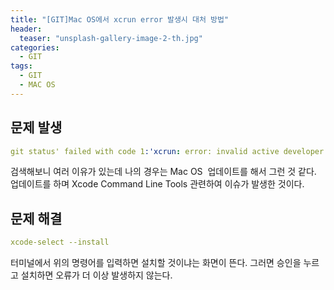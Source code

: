 ```yaml
---
title: "[GIT]Mac OS에서 xcrun error 발생시 대처 방법"
header:
  teaser: "unsplash-gallery-image-2-th.jpg"
categories:
  - GIT
tags:
  - GIT
  - MAC OS
---
```


## 문제 발생
```yaml
git status' failed with code 1:'xcrun: error: invalid active developer path (/library/developer/commandlinetools), missing xcrun at: /library/developer/commandlinetools/usr/bin/xcrun '
```
검색해보니 여러 이유가 있는데 나의 경우는 Mac OS  업데이트를 해서 그런 것 같다.
업데이트를 하며 Xcode Command Line Tools 관련하여 이슈가 발생한 것이다.
## 문제 해결
```yaml
xcode-select --install
```
터미널에서 위의 명령어를 입력하면 설치할 것이냐는 화면이 뜬다.
그러면 승인을 누르고 설치하면 오류가 더 이상 발생하지 않는다. 